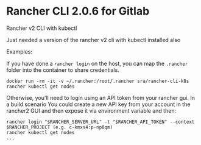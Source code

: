 # Rancher CLI 2.0.6 for Gitlab
Rancher v2 CLI with kubectl

Just needed a version of the rancher v2 cli with kubectl installed also

Examples:

If you have done a `rancher login` on the host, you can map the `.rancher` folder into the container to share credentials.

`docker run -rm -it -v ~/.rancher:/root/.rancher sra/rancher-cli-k8s rancher kubectl get nodes`

Otherwise, you'll need to login using an API token from your rancher gui. In a build scenario You could create a new API key from your account in the rancher2 GUI and then expose it via environment variable and then:

```
rancher login "$RANCHER_SERVER_URL" -t "$RANCHER_API_TOKEN" --context $RANCHER_PROJECT (e.g. c-kmxs4:p-np8qm)
rancher kubectl get nodes
...
```
